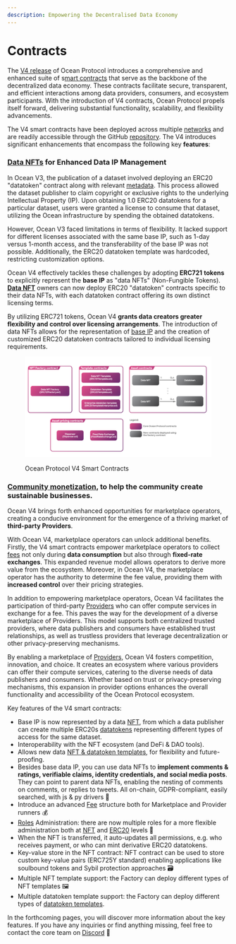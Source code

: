 ```yaml
---
description: Empowering the Decentralised Data Economy
---
```


# Contracts

The [V4 release](https://blog.oceanprotocol.com/ocean-v4-overview-1ccd4a7ce150) of Ocean Protocol introduces a comprehensive and enhanced suite of s[mart contracts](https://github.com/oceanprotocol/contracts/tree/main/contracts) that serve as the backbone of the decentralized data economy. These contracts facilitate secure, transparent, and efficient interactions among data providers, consumers, and ecosystem participants. With the introduction of V4 contracts, Ocean Protocol propels itself forward, delivering substantial functionality, scalability, and flexibility advancements.

The V4 smart contracts have been deployed across multiple [networks](../../discover/networks/README.md) and are readily accessible through the GitHub [repository](https://github.com/oceanprotocol/contracts/tree/main/contracts). The V4 introduces significant enhancements that encompass the following key **features**:

### [**Data NFTs**](data-nfts.md) **for Enhanced Data IP Management**

In Ocean V3, the publication of a dataset involved deploying an ERC20 "datatoken" contract along with relevant [metadata](../metadata.md). This process allowed the dataset publisher to claim copyright or exclusive rights to the underlying Intellectual Property (IP). Upon obtaining 1.0 ERC20 datatokens for a particular dataset, users were granted a license to consume that dataset, utilizing the Ocean infrastructure by spending the obtained datatokens.

However, Ocean V3 faced limitations in terms of flexibility. It lacked support for different licenses associated with the same base IP, such as 1-day versus 1-month access, and the transferability of the base IP was not possible. Additionally, the ERC20 datatoken template was hardcoded, restricting customization options.

Ocean V4 effectively tackles these challenges by adopting **ERC721** **tokens** to explicitly represent the **base IP** as "data NFTs" (Non-Fungible Tokens). [**Data NFT**](data-nfts.md) owners can now deploy ERC20 "datatoken" contracts specific to their data NFTs, with each datatoken contract offering its own distinct licensing terms.

By utilizing ERC721 tokens, Ocean V4 **grants data creators greater flexibility and control over licensing arrangements**. The introduction of data NFTs allows for the representation of [base IP](../../discover/glossary.md) and the creation of customized ERC20 datatoken contracts tailored to individual licensing requirements.

<figure><img src="../../.gitbook/assets/contracts/v4_contracts_overview.png" alt=""><figcaption><p>Ocean Protocol V4 Smart Contracts</p></figcaption></figure>


### [**Community monetization**](../community-monetization.md), to help the community create sustainable businesses.

Ocean V4 brings forth enhanced opportunities for marketplace operators, creating a conducive environment for the emergence of a thriving market of **third-party Providers**.

With Ocean V4, marketplace operators can unlock additional benefits. Firstly, the V4 smart contracts empower marketplace operators to collect [fees](fees.md) not only during **data consumption** but also through **fixed-rate exchanges**. This expanded revenue model allows operators to derive more value from the ecosystem. Moreover, in Ocean V4, the marketplace operator has the authority to determine the fee value, providing them with **increased control** over their pricing strategies.

In addition to empowering marketplace operators, Ocean V4 facilitates the participation of third-party [Providers](../provider/README.md) who can offer compute services in exchange for a fee. This paves the way for the development of a diverse marketplace of Providers. This model supports both centralized trusted providers, where data publishers and consumers have established trust relationships, as well as trustless providers that leverage decentralization or other privacy-preserving mechanisms.

By enabling a marketplace of [Providers](../provider/README.md), Ocean V4 fosters competition, innovation, and choice. It creates an ecosystem where various providers can offer their compute services, catering to the diverse needs of data publishers and consumers. Whether based on trust or privacy-preserving mechanisms, this expansion in provider options enhances the overall functionality and accessibility of the Ocean Protocol ecosystem.

Key features of the V4 smart contracts:

* Base IP is now represented by a data [NFT](data-nfts.md), from which a data publisher can create multiple ERC20s [datatokens](datatokens.md) representing different types of access for the same dataset.
* Interoperability with the NFT ecosystem (and DeFi & DAO tools).
* Allows new data [NFT & datatoken templates](datatoken-templates.md), for flexibility and future-proofing.
* Besides base data IP, you can use data NFTs to **implement comments & ratings, verifiable claims, identity credentials, and social media posts**. They can point to parent data NFTs, enabling the nesting of comments on comments, or replies to tweets. All on-chain, GDPR-compliant, easily searched, with js & py drivers 🤯
* Introduce an advanced [Fee](fees.md) structure both for Marketplace and Provider runners 💰
* [Roles](roles.md) Administration: there are now multiple roles for a more flexible administration both at [NFT](data-nfts.md) and [ERC20](datatokens.md) levels 👥
* When the NFT is transferred, it auto-updates all permissions, e.g. who receives payment, or who can mint derivative ERC20 datatokens.
* Key-value store in the NFT contract: NFT contract can be used to store custom key-value pairs (ERC725Y standard) enabling applications like soulbound tokens and Sybil protection approaches 🗃️
* Multiple NFT template support: the Factory can deploy different types of NFT templates 🖼️
* Multiple datatoken template support: the Factory can deploy different types of [datatoken templates](datatoken-templates.md).

In the forthcoming pages, you will discover more information about the key features. If you have any inquiries or find anything missing, feel free to contact the core team on [Discord](https://discord.com/invite/TnXjkR5) 💬

